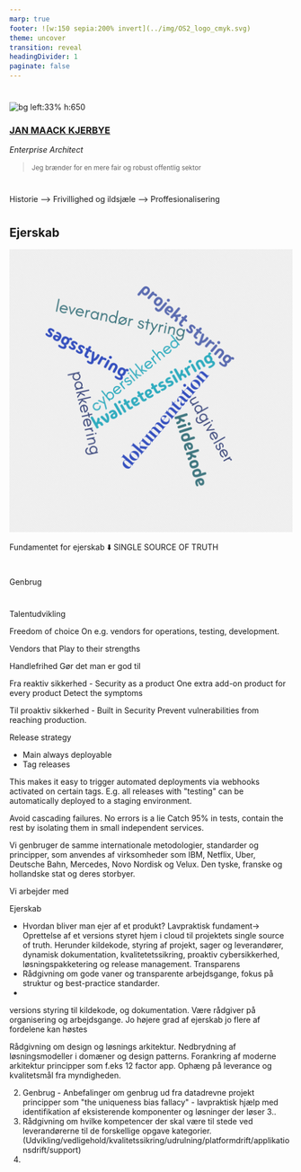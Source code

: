 ```yaml
---
marp: true
footer: ![w:150 sepia:200% invert](../img/OS2_logo_cmyk.svg)
theme: uncover
transition: reveal
headingDivider: 1
paginate: false
---
```


#
![bg left:33% h:650](https://images.unsplash.com/photo-1627008767693-20498ff18ab7?q=80&w=1974&auto=format&fit=crop&ixlib=rb-4.0.3&ixid=M3wxMjA3fDB8MHxwaG90by1wYWdlfHx8fGVufDB8fHx8fA%3D%3D)

### [JAN MAACK KJERBYE]()
*Enterprise Architect*
<br>
> <small>Jeg brænder for en mere fair og robust offentlig sektor</small>


<!--
Bred erfaring med værdiskabelse fra både private og offentlige orgs.

Jeg brænder for en mere fair og robust offentlig sektor

-->

#

Historie
--> Frivillighed og ildsjæle
--> Proffesionalisering


#
## **Ejerskab**
![bg left w:1100](./img/wordcloud.png)

Fundamentet for ejerskab
:arrow_down:
SINGLE SOURCE OF TRUTH

 
<!-- Lavpraktisk fundament-> Oprettelse af et versions styret hjem i cloud til projektets single source of truth. 
Herunder kildekode, styring af projekt, sager og leverandører, dynamisk dokumentation, kvalitetetssikring, proaktiv cybersikkerhed, løsningspakketering og release management. -->

#

Genbrug

#

Talentudvikling





Freedom of choice
On e.g. vendors for operations, testing, development.


Vendors that 
Play to their strengths

Handlefrihed
Gør det man er god til

Fra reaktiv sikkerhed - Security as a product
One extra add-on product for every product
Detect the symptoms

Til proaktiv sikkerhed - Built in Security
Prevent vulnerabilities from reaching production.


Release strategy
 - Main always deployable
 - Tag releases
 

This makes it easy to trigger automated deployments via webhooks activated on certain tags. E.g. all releases with "testing" can be automatically deployed to a staging environment.

Avoid cascading failures.
No errors is a lie
Catch 95% in tests, contain the rest by isolating them in small independent services.

Vi genbruger de samme internationale metodologier, standarder og principper, som anvendes af virksomheder som IBM, Netflix, Uber, Deutsche Bahn, Mercedes, Novo Nordisk og Velux. Den tyske, franske og hollandske stat og deres storbyer.

Vi arbejder med

Ejerskab
 - Hvordan bliver man ejer af et produkt? Lavpraktisk fundament-> Oprettelse af et versions styret hjem i cloud til projektets single source of truth. Herunder kildekode, styring af projekt, sager og leverandører, dynamisk dokumentation, kvalitetetssikring, proaktiv cybersikkerhed, løsningspakketering og release management.
Transparens
 - Rådgivning om gode vaner og transparente arbejdsgange, fokus på struktur og best-practice standarder.
 - 
versions styring til kildekode,  og dokumentation. Være rådgiver på organisering og arbejdsgange. Jo højere grad af ejerskab jo flere af fordelene kan høstes

Rådgivning om design og løsnings arkitektur. Nedbrydning af løsningsmodeller i domæner og design patterns. Forankring af moderne arkitektur principper som f.eks 12 factor app. Ophæng på leverance og kvalitetsmål fra myndigheden. 

2. Genbrug - Anbefalinger om genbrug ud fra datadrevne projekt principper som "the uniqueness bias fallacy" - lavpraktisk hjælp med identifikation af eksisterende komponenter og løsninger der løser 
3..
4. Rådgivning om hvilke kompetencer der skal være til stede ved leverandørerne til de forskellige opgave kategorier. (Udvikling/vedligehold/kvalitetssikring/udrulning/platformdrift/applikationsdrift/support)
5. 